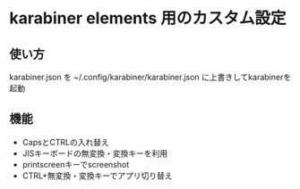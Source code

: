 karabiner elements 用のカスタム設定
====
## 使い方
karabiner.json を ~/.config/karabiner/karabiner.json に上書きしてkarabinerを起動

## 機能
- CapsとCTRLの入れ替え
- JISキーボードの無変換・変換キーを利用
- printscreenキーでscreenshot
- CTRL+無変換・変換キーでアプリ切り替え
